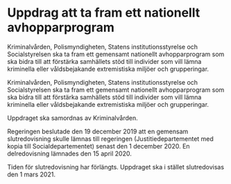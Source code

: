 # Uppdrag att ta fram ett nationellt avhopparprogram

Kriminalvården, Polismyndigheten, Statens institutionsstyrelse och Socialstyrelsen ska ta fram ett gemensamt nationellt avhopparprogram som ska bidra till att förstärka samhällets stöd till individer som vill lämna kriminella eller våldsbejakande extremistiska miljöer och grupperingar.

Kriminalvården, Polismyndigheten, Statens institutionsstyrelse och Socialstyrelsen ska ta fram ett gemensamt nationellt avhopparprogram som ska bidra till att förstärka samhällets stöd till individer som vill lämna kriminella eller våldsbejakande extremistiska miljöer och grupperingar.

Uppdraget ska samordnas av Kriminalvården.

Regeringen beslutade den 19 december 2019 att en gemensam slutredovisning skulle lämnas till regeringen (Justitiedepartementet med kopia till Socialdepartementet) senast den 1 december 2020. En delredovisning lämnades den 15 april 2020.

Tiden för slutredovisning har förlängts. Uppdraget ska i stället slutredovisas den 1 mars 2021.
